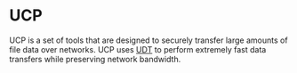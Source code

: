 # UCP

UCP is a set of tools that are designed to securely transfer large amounts of file data over networks.  UCP uses [UDT](http://udt.sourceforge.net/)
to perform extremely fast data transfers while preserving network bandwidth.  
